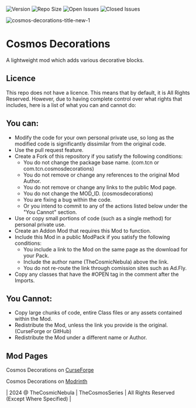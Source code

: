 ![Version](https://img.shields.io/badge/VERSION-1.20.1-success?style=for-the-badge) ![Repo Size](https://img.shields.io/github/repo-size/TheCosmosSeries/CosmosDecorations?label=REPO%20SIZE&style=for-the-badge) ![Open Issues](https://img.shields.io/github/issues/TheCosmosSeries/CosmosDecorations?style=for-the-badge) ![Closed Issues](https://img.shields.io/github/issues-closed/TheCosmosSeries/CosmosDecorations?color=green&style=for-the-badge)

![cosmos-decorations-title-new-1](https://github.com/user-attachments/assets/ad412e14-c17a-4f9f-a3a1-df2961b3bf66)

# Cosmos Decorations
A lightweight mod which adds various decorative blocks.

## Licence
This repo does not have a licence. This means that by default, it is All Rights Reserved. However, due to having complete control over what rights that includes, here is a list of what you can and cannot do:

## You can:
 - Modify the code for your own personal private use, so long as the modified code is significantly dissimilar from the original code.
 - Use the pull request feature.
 - Create a Fork of this repository if you satisfy the following conditions:
   - You do not change the package base name. (com.tcn or com.tcn.cosmosdecorations)
   - You do not remove or change any references to the original Mod Author.
   - You do not remove or change any links to the public Mod page.
   - You do not change the MOD_ID. (cosmosdecorations)
   - You are fixing a bug within the code.
   - Or you intend to commit to any of the actions listed below under the "You Cannot" section.
 - Use or copy small portions of code (such as a single method) for personal private use.
 - Create an Addon Mod that requires this Mod to function.
 - Include this Mod in a public ModPack if you satisfy the following conditions:
   - You include a link to the Mod on the same page as the download for your Pack.
   - Include the author name (TheCosmicNebula) above the link.
   - You do not re-route the link through comission sites such as Ad.Fly.
- Copy any classes that have the #OPEN tag in the comment after the Imports.

## You Cannot:
 - Copy large chunks of code, entire Class files or any assets contained within the Mod.
 - Redistribute the Mod, unless the link you provide is the original. (CurseForge or GitHub)
 - Redistribute the Mod under a different name or Author.

## Mod Pages
Cosmos Decorations on [CurseForge](https://minecraft.curseforge.com/projects/cosmos-decorations)

Cosmos Decorations on [Modrinth](https://modrinth.com/mod/cosmos-decorations)

| 2024 @ TheCosmicNebula | TheCosmosSeries | All Rights Reserved (Except Where Specified) |
